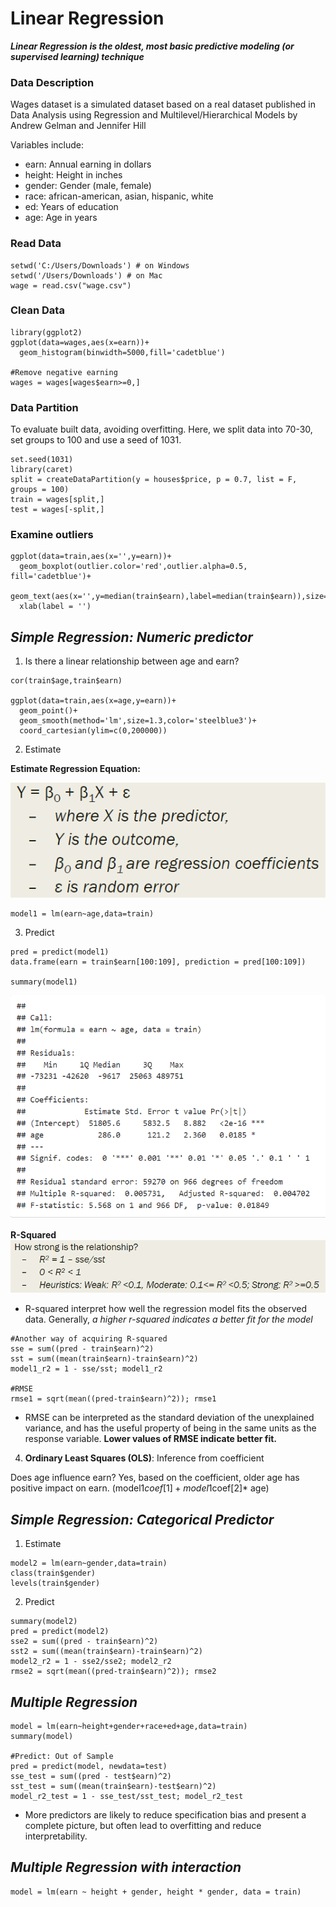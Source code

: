 # Linear Regression
**_Linear Regression is the oldest, most basic predictive modeling (or supervised learning) technique_**

### Data Description
Wages dataset is a simulated dataset based on a real dataset published in Data Analysis using Regression and Multilevel/Hierarchical Models by Andrew Gelman and Jennifer Hill

Variables include:

* earn: Annual earning in dollars
* height: Height in inches
* gender: Gender (male, female)
* race: african-american, asian, hispanic, white
* ed: Years of education
* age: Age in years

### Read Data
```
setwd('C:/Users/Downloads') # on Windows
setwd('/Users/Downloads') # on Mac
wage = read.csv("wage.csv")
```
### Clean Data
```
library(ggplot2)
ggplot(data=wages,aes(x=earn))+
  geom_histogram(binwidth=5000,fill='cadetblue')

#Remove negative earning
wages = wages[wages$earn>=0,] 
```
### Data Partition
To evaluate built data, avoiding overfitting. Here, we split data into 70-30, set groups to 100 and use a seed of 1031.
```
set.seed(1031)
library(caret)
split = createDataPartition(y = houses$price, p = 0.7, list = F, groups = 100) 
train = wages[split,]
test = wages[-split,]
```

### Examine outliers
```
ggplot(data=train,aes(x='',y=earn))+
  geom_boxplot(outlier.color='red',outlier.alpha=0.5, fill='cadetblue')+
  geom_text(aes(x='',y=median(train$earn),label=median(train$earn)),size=3,hjust=11)+
  xlab(label = '')
```
## _Simple Regression: Numeric predictor_

1. Is there a linear relationship between age and earn?

```
cor(train$age,train$earn)

ggplot(data=train,aes(x=age,y=earn))+
  geom_point()+
  geom_smooth(method='lm',size=1.3,color='steelblue3')+
  coord_cartesian(ylim=c(0,200000))
  ```
2. Estimate

__Estimate Regression Equation:__

![Equation](estimateRegEqu.PNG)

```
model1 = lm(earn~age,data=train)
```
3. Predict

```
pred = predict(model1)
data.frame(earn = train$earn[100:109], prediction = pred[100:109])

summary(model1)
```
![model1](lrmodel1.PNG)

__R-Squared__
![R](r-squared.PNG)
* R-squared interpret how well the regression model fits the observed data. Generally, _a higher r-squared indicates a better fit for the model_

```
#Another way of acquiring R-squared
sse = sum((pred - train$earn)^2)
sst = sum((mean(train$earn)-train$earn)^2)
model1_r2 = 1 - sse/sst; model1_r2

#RMSE
rmse1 = sqrt(mean((pred-train$earn)^2)); rmse1
```
* RMSE can be interpreted as the standard deviation of the unexplained variance, and has the useful property of being in the same units as the response variable. __Lower values of RMSE indicate better fit.__

4. __Ordinary Least Squares (OLS)__: Inference from coefficient

Does age influence earn? Yes, based on the coefficient, older age has positive impact on earn. (model1$coef[1]+ model1$coef[2]* age)

## _Simple Regression: Categorical Predictor_

1. Estimate

```
model2 = lm(earn~gender,data=train)
class(train$gender)
levels(train$gender)
```

2. Predict
```
summary(model2)
pred = predict(model2)
sse2 = sum((pred - train$earn)^2)
sst2 = sum((mean(train$earn)-train$earn)^2)
model2_r2 = 1 - sse2/sse2; model2_r2
rmse2 = sqrt(mean((pred-train$earn)^2)); rmse2
```

## _Multiple Regression_

```
model = lm(earn~height+gender+race+ed+age,data=train)
summary(model)

#Predict: Out of Sample
pred = predict(model, newdata=test)
sse_test = sum((pred - test$earn)^2)
sst_test = sum((mean(train$earn)-test$earn)^2)
model_r2_test = 1 - sse_test/sst_test; model_r2_test
```
* More predictors are likely to reduce specification bias and present a complete picture, but often lead to overfitting and reduce interpretability. 

## _Multiple Regression with interaction_
```
model = lm(earn ~ height + gender, height * gender, data = train)
```